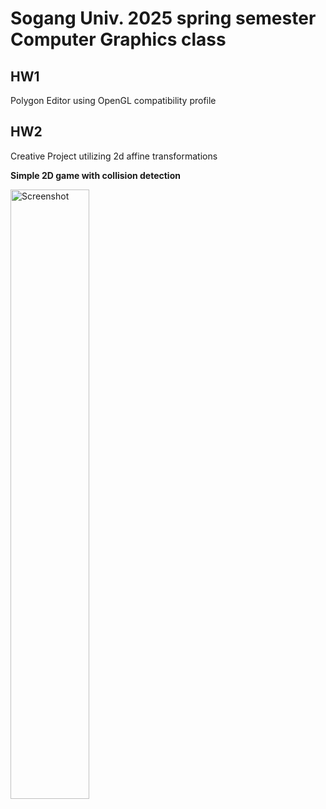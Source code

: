 # Sogang Univ. 2025 spring semester Computer Graphics class #

## HW1
Polygon Editor using OpenGL compatibility profile


## HW2
Creative Project utilizing 2d affine transformations

**Simple 2D game with collision detection**

<img src="https://github.com/user-attachments/assets/82fd2c85-ffd0-4b6f-b590-ab58712146eb" alt="Screenshot" width="50%"/>
